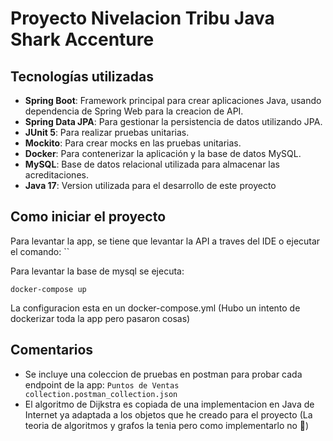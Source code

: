 # Proyecto Nivelacion Tribu Java Shark Accenture



## Tecnologías utilizadas

- **Spring Boot**: Framework principal para crear aplicaciones Java, usando dependencia de Spring Web para la creacion de API.
- **Spring Data JPA**: Para gestionar la persistencia de datos utilizando JPA.
- **JUnit 5**: Para realizar pruebas unitarias.
- **Mockito**: Para crear mocks en las pruebas unitarias.
- **Docker**: Para contenerizar la aplicación y la base de datos MySQL.
- **MySQL**: Base de datos relacional utilizada para almacenar las acreditaciones.
- **Java 17**: Version utilizada para el desarrollo de este proyecto

## Como iniciar el proyecto

Para levantar la app, se tiene que levantar la API a traves del IDE o ejecutar el comando:
``

Para levantar la base de mysql se ejecuta:

`docker-compose up`

La configuracion esta en un docker-compose.yml (Hubo un intento de dockerizar toda la app pero pasaron cosas)

## Comentarios

- Se incluye una coleccion de pruebas en postman para probar cada endpoint de la app: `Puntos de Ventas collection.postman_collection.json`
- El algoritmo de Dijkstra es copiada de una implementacion en Java de Internet ya adaptada a los objetos que he creado para el proyecto (La teoria de algoritmos y grafos la tenia pero como implementarlo no 🤣)
